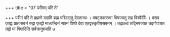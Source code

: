 +++
title = "07 परीमम् परि ते"

+++
परीमं परि ते ब्रह्मणे ददामि ब्रह्म परिददातु देवताभ्यः । वषट्कारस्त्वा भिषज्यतु सह विश्वैर्देवैः । वसव एतद्वः प्रातःसवनं रुद्रा एतद्वो माध्यन्दिनं सवनं विश्वे देवा एतद्वस्तृतीयसवनम् । तद्रक्षध्वं तद्भिषज्यत तद्गोपायत तद्वो मा विगादिति सर्वत्रानुषजति ७